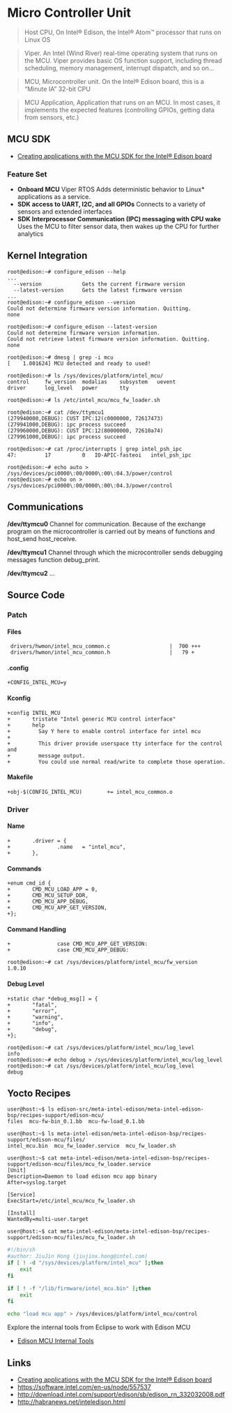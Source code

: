 Micro Controller Unit
==

> Host CPU, On Intel® Edison, the Intel® Atom™ processor that runs on Linux OS

> Viper. An Intel (Wind River) real-time operating system that runs on the MCU. Viper provides basic OS function support, including thread scheduling, memory management, interrupt dispatch, and so on...

> MCU, Microcontroller unit. On the Intel® Edison board, this is a “Minute IA” 32-bit CPU

> MCU Application, Application that runs on an MCU. In most cases, it implements the expected features (controlling GPIOs, getting data from sensors, etc.)

## MCU SDK

- [Creating applications with the MCU SDK for the Intel® Edison board](https://software.intel.com/en-us/creating-applications-with-mcu-sdk-for-intel-edison-board)

### Feature Set

- **Onboard MCU** Viper RTOS Adds deterministic behavior to Linux* applications as a service. 
- **SDK access to UART, I2C, and all GPIOs** Connects to a variety of sensors and extended interfaces
- **SDK Interprocessor Communication (IPC) messaging with CPU wake** Uses the MCU to filter sensor data, then wakes up the CPU for further analytics

## Kernel Integration

    root@edison:~# configure_edison --help
    ...
      --version             Gets the current firmware version
      --latest-version      Gets the latest firmware version
    ...
    root@edison:~# configure_edison --version
    Could not determine firmware version information. Quitting.
    none

    root@edison:~# configure_edison --latest-version
    Could not determine firmware version information.
    Could not retrieve latest firmware version information. Quitting.
    none
    
    root@edison:~# dmesg | grep -i mcu
    [    1.001624] MCU detected and ready to used!

    root@edison:~# ls /sys/devices/platform/intel_mcu/ 
    control     fw_version  modalias    subsystem   uevent
    driver      log_level   power       tty
    
    root@edison:~# ls /etc/intel_mcu/mcu_fw_loader.sh
    
    root@edison:~# cat /dev/ttymcu1
    (279940000,DEBUG): CUST IPC:12(c0000000, 72617473)
    (279941000,DEBUG): ipc process succeed
    (279960000,DEBUG): CUST IPC:12(80000000, 72610a74)
    (279961000,DEBUG): ipc process succeed

    root@edison:~# cat /proc/interrupts | grep intel_psh_ipc
    47:         17          0   IO-APIC-fasteoi   intel_psh_ipc
    
    root@edison:~# echo auto > /sys/devices/pci0000\:00/0000\:00\:04.3/power/control
    root@edison:~# echo on > /sys/devices/pci0000\:00/0000\:00\:04.3/power/control

## Communications

__/dev/ttymcu0__ Channel for communication. Because of the exchange program on the microcontroller is carried out by means of functions and host_send host_receive.

__/dev/ttymcu1__ Channel through which the microcontroller sends debugging messages function debug_print.
    
__/dev/ttymcu2__ ...

## Source Code

### Patch

#### Files

     drivers/hwmon/intel_mcu_common.c                   |  700 +++
     drivers/hwmon/intel_mcu_common.h                   |   79 +

#### .config

    +CONFIG_INTEL_MCU=y

#### Kconfig

    +config INTEL_MCU
    +       tristate "Intel generic MCU control interface"
    +       help
    +         Say Y here to enable control interface for intel mcu
    + 
    +         This driver provide userspace tty interface for the control and
    +         message output.
    +         You could use normal read/write to complete those operation.

#### Makefile

    +obj-$(CONFIG_INTEL_MCU)        += intel_mcu_common.o

### Driver

#### Name

    +       .driver = {
    +               .name   = "intel_mcu",
    +       },

#### Commands

    +enum cmd_id {
    +       CMD_MCU_LOAD_APP = 0,
    +       CMD_MCU_SETUP_DDR,
    +       CMD_MCU_APP_DEBUG,
    +       CMD_MCU_APP_GET_VERSION,
    +};


#### Command Handling

    +               case CMD_MCU_APP_GET_VERSION:
    +               case CMD_MCU_APP_DEBUG:

    root@edison:~# cat /sys/devices/platform/intel_mcu/fw_version 
    1.0.10

#### Debug Level

    +static char *debug_msg[] = {
    +       "fatal",
    +       "error",
    +       "warning",
    +       "info",
    +       "debug",
    +};

    root@edison:~# cat /sys/devices/platform/intel_mcu/log_level 
    info
    root@edison:~# echo debug > /sys/devices/platform/intel_mcu/log_level 
    root@edison:~# cat /sys/devices/platform/intel_mcu/log_level 
    debug

## Yocto Recipes

    user@host:~$ ls edison-src/meta-intel-edison/meta-intel-edison-bsp/recipes-support/edison-mcu/
    files  mcu-fw-bin_0.1.bb  mcu-fw-load_0.1.bb
    
    user@host:~$ ls meta-intel-edison/meta-intel-edison-bsp/recipes-support/edison-mcu/files/
    intel_mcu.bin  mcu_fw_loader.service  mcu_fw_loader.sh
    
    user@host:~$ cat meta-intel-edison/meta-intel-edison-bsp/recipes-support/edison-mcu/files/mcu_fw_loader.service
    [Unit]
    Description=Daemon to load edison mcu app binary
    After=syslog.target
    
    [Service]
    ExecStart=/etc/intel_mcu/mcu_fw_loader.sh
    
    [Install]
    WantedBy=multi-user.target
    
    user@host:~$ cat meta-intel-edison/meta-intel-edison-bsp/recipes-support/edison-mcu/files/mcu_fw_loader.sh

```sh
#!/bin/sh
#author: JiuJin Hong (jiujinx.hong@intel.com)
if [ ! -d "/sys/devices/platform/intel_mcu" ];then
	exit
fi

if [ ! -f "/lib/firmware/intel_mcu.bin" ];then
	exit
fi

echo "load mcu app" > /sys/devices/platform/intel_mcu/control
```

Explore the internal tools from Eclipse to work with Edison MCU

- [Edison MCU Internal Tools](https://github.com/lambdasakura/irremocon-edison/tree/master/internal_tools)


## Links

- [Creating applications with the MCU SDK for the Intel® Edison board](https://software.intel.com/en-us/creating-applications-with-mcu-sdk-for-intel-edison-board)
- https://software.intel.com/en-us/node/557537
- http://download.intel.com/support/edison/sb/edison_rn_332032008.pdf
- http://habranews.net/inteledison.html